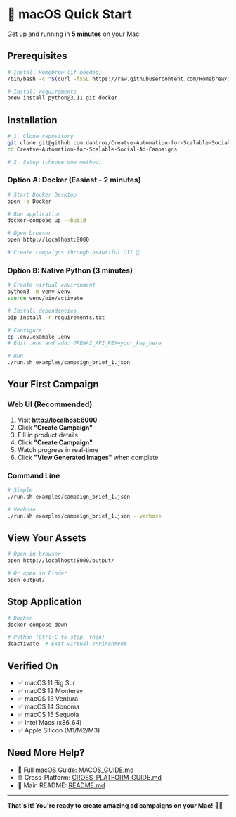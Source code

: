 # 🍎 macOS Quick Start

Get up and running in **5 minutes** on your Mac!

## Prerequisites

```bash
# Install Homebrew (if needed)
/bin/bash -c "$(curl -fsSL https://raw.githubusercontent.com/Homebrew/install/HEAD/install.sh)"

# Install requirements
brew install python@3.11 git docker
```

## Installation

```bash
# 1. Clone repository
git clone git@github.com:danbroz/Creatve-Automation-for-Scalable-Social-Ad-Campaigns.git
cd Creatve-Automation-for-Scalable-Social-Ad-Campaigns

# 2. Setup (choose one method)
```

### Option A: Docker (Easiest - 2 minutes)

```bash
# Start Docker Desktop
open -a Docker

# Run application
docker-compose up --build

# Open browser
open http://localhost:8000

# Create campaigns through beautiful UI! 🎨
```

### Option B: Native Python (3 minutes)

```bash
# Create virtual environment
python3 -m venv venv
source venv/bin/activate

# Install dependencies
pip install -r requirements.txt

# Configure
cp .env.example .env
# Edit .env and add: OPENAI_API_KEY=your_key_here

# Run
./run.sh examples/campaign_brief_1.json
```

## Your First Campaign

### Web UI (Recommended)
1. Visit **http://localhost:8000**
2. Click **"Create Campaign"**
3. Fill in product details
4. Click **"Create Campaign"**
5. Watch progress in real-time
6. Click **"View Generated Images"** when complete

### Command Line
```bash
# Simple
./run.sh examples/campaign_brief_1.json

# Verbose
./run.sh examples/campaign_brief_1.json --verbose
```

## View Your Assets

```bash
# Open in browser
open http://localhost:8000/output/

# Or open in Finder
open output/
```

## Stop Application

```bash
# Docker
docker-compose down

# Python (Ctrl+C to stop, then)
deactivate  # Exit virtual environment
```

## Verified On

- ✅ macOS 11 Big Sur
- ✅ macOS 12 Monterey
- ✅ macOS 13 Ventura  
- ✅ macOS 14 Sonoma
- ✅ macOS 15 Sequoia
- ✅ Intel Macs (x86_64)
- ✅ Apple Silicon (M1/M2/M3)

## Need More Help?

- 📖 Full macOS Guide: [MACOS_GUIDE.md](MACOS_GUIDE.md)
- 🌐 Cross-Platform: [CROSS_PLATFORM_GUIDE.md](CROSS_PLATFORM_GUIDE.md)
- 📘 Main README: [README.md](../README.md)

---

**That's it! You're ready to create amazing ad campaigns on your Mac!** 🚀🍎

